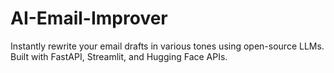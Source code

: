 # AI-Email-Improver

Instantly rewrite your email drafts in various tones using open-source LLMs. Built with FastAPI, Streamlit, and Hugging Face APIs.
